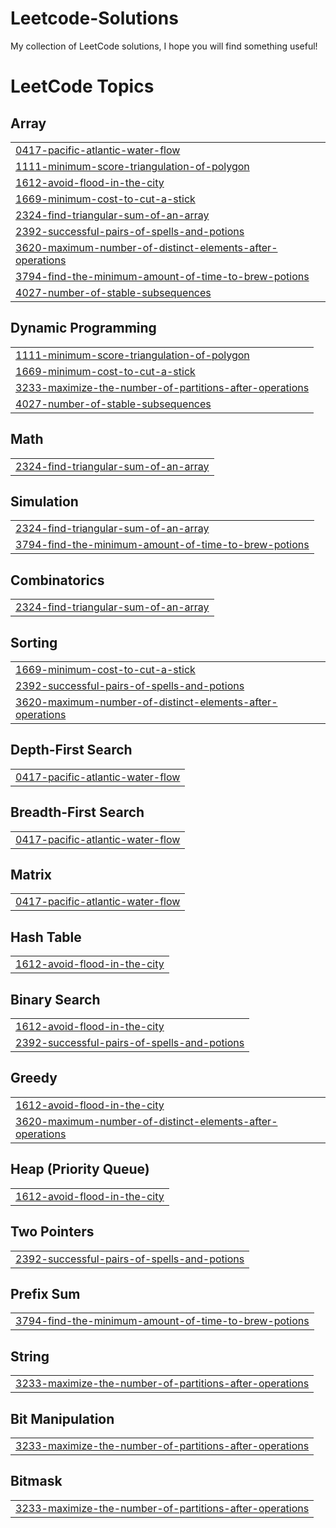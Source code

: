 # Leetcode-Solutions
My collection of LeetCode solutions, I hope you will find something useful!

<!---LeetCode Topics Start-->
# LeetCode Topics
## Array
|  |
| ------- |
| [0417-pacific-atlantic-water-flow](https://github.com/ngongocthinh159/Leetcode-Solutions/tree/master/0417-pacific-atlantic-water-flow) |
| [1111-minimum-score-triangulation-of-polygon](https://github.com/ngongocthinh159/Leetcode-Solutions/tree/master/1111-minimum-score-triangulation-of-polygon) |
| [1612-avoid-flood-in-the-city](https://github.com/ngongocthinh159/Leetcode-Solutions/tree/master/1612-avoid-flood-in-the-city) |
| [1669-minimum-cost-to-cut-a-stick](https://github.com/ngongocthinh159/Leetcode-Solutions/tree/master/1669-minimum-cost-to-cut-a-stick) |
| [2324-find-triangular-sum-of-an-array](https://github.com/ngongocthinh159/Leetcode-Solutions/tree/master/2324-find-triangular-sum-of-an-array) |
| [2392-successful-pairs-of-spells-and-potions](https://github.com/ngongocthinh159/Leetcode-Solutions/tree/master/2392-successful-pairs-of-spells-and-potions) |
| [3620-maximum-number-of-distinct-elements-after-operations](https://github.com/ngongocthinh159/Leetcode-Solutions/tree/master/3620-maximum-number-of-distinct-elements-after-operations) |
| [3794-find-the-minimum-amount-of-time-to-brew-potions](https://github.com/ngongocthinh159/Leetcode-Solutions/tree/master/3794-find-the-minimum-amount-of-time-to-brew-potions) |
| [4027-number-of-stable-subsequences](https://github.com/ngongocthinh159/Leetcode-Solutions/tree/master/4027-number-of-stable-subsequences) |
## Dynamic Programming
|  |
| ------- |
| [1111-minimum-score-triangulation-of-polygon](https://github.com/ngongocthinh159/Leetcode-Solutions/tree/master/1111-minimum-score-triangulation-of-polygon) |
| [1669-minimum-cost-to-cut-a-stick](https://github.com/ngongocthinh159/Leetcode-Solutions/tree/master/1669-minimum-cost-to-cut-a-stick) |
| [3233-maximize-the-number-of-partitions-after-operations](https://github.com/ngongocthinh159/Leetcode-Solutions/tree/master/3233-maximize-the-number-of-partitions-after-operations) |
| [4027-number-of-stable-subsequences](https://github.com/ngongocthinh159/Leetcode-Solutions/tree/master/4027-number-of-stable-subsequences) |
## Math
|  |
| ------- |
| [2324-find-triangular-sum-of-an-array](https://github.com/ngongocthinh159/Leetcode-Solutions/tree/master/2324-find-triangular-sum-of-an-array) |
## Simulation
|  |
| ------- |
| [2324-find-triangular-sum-of-an-array](https://github.com/ngongocthinh159/Leetcode-Solutions/tree/master/2324-find-triangular-sum-of-an-array) |
| [3794-find-the-minimum-amount-of-time-to-brew-potions](https://github.com/ngongocthinh159/Leetcode-Solutions/tree/master/3794-find-the-minimum-amount-of-time-to-brew-potions) |
## Combinatorics
|  |
| ------- |
| [2324-find-triangular-sum-of-an-array](https://github.com/ngongocthinh159/Leetcode-Solutions/tree/master/2324-find-triangular-sum-of-an-array) |
## Sorting
|  |
| ------- |
| [1669-minimum-cost-to-cut-a-stick](https://github.com/ngongocthinh159/Leetcode-Solutions/tree/master/1669-minimum-cost-to-cut-a-stick) |
| [2392-successful-pairs-of-spells-and-potions](https://github.com/ngongocthinh159/Leetcode-Solutions/tree/master/2392-successful-pairs-of-spells-and-potions) |
| [3620-maximum-number-of-distinct-elements-after-operations](https://github.com/ngongocthinh159/Leetcode-Solutions/tree/master/3620-maximum-number-of-distinct-elements-after-operations) |
## Depth-First Search
|  |
| ------- |
| [0417-pacific-atlantic-water-flow](https://github.com/ngongocthinh159/Leetcode-Solutions/tree/master/0417-pacific-atlantic-water-flow) |
## Breadth-First Search
|  |
| ------- |
| [0417-pacific-atlantic-water-flow](https://github.com/ngongocthinh159/Leetcode-Solutions/tree/master/0417-pacific-atlantic-water-flow) |
## Matrix
|  |
| ------- |
| [0417-pacific-atlantic-water-flow](https://github.com/ngongocthinh159/Leetcode-Solutions/tree/master/0417-pacific-atlantic-water-flow) |
## Hash Table
|  |
| ------- |
| [1612-avoid-flood-in-the-city](https://github.com/ngongocthinh159/Leetcode-Solutions/tree/master/1612-avoid-flood-in-the-city) |
## Binary Search
|  |
| ------- |
| [1612-avoid-flood-in-the-city](https://github.com/ngongocthinh159/Leetcode-Solutions/tree/master/1612-avoid-flood-in-the-city) |
| [2392-successful-pairs-of-spells-and-potions](https://github.com/ngongocthinh159/Leetcode-Solutions/tree/master/2392-successful-pairs-of-spells-and-potions) |
## Greedy
|  |
| ------- |
| [1612-avoid-flood-in-the-city](https://github.com/ngongocthinh159/Leetcode-Solutions/tree/master/1612-avoid-flood-in-the-city) |
| [3620-maximum-number-of-distinct-elements-after-operations](https://github.com/ngongocthinh159/Leetcode-Solutions/tree/master/3620-maximum-number-of-distinct-elements-after-operations) |
## Heap (Priority Queue)
|  |
| ------- |
| [1612-avoid-flood-in-the-city](https://github.com/ngongocthinh159/Leetcode-Solutions/tree/master/1612-avoid-flood-in-the-city) |
## Two Pointers
|  |
| ------- |
| [2392-successful-pairs-of-spells-and-potions](https://github.com/ngongocthinh159/Leetcode-Solutions/tree/master/2392-successful-pairs-of-spells-and-potions) |
## Prefix Sum
|  |
| ------- |
| [3794-find-the-minimum-amount-of-time-to-brew-potions](https://github.com/ngongocthinh159/Leetcode-Solutions/tree/master/3794-find-the-minimum-amount-of-time-to-brew-potions) |
## String
|  |
| ------- |
| [3233-maximize-the-number-of-partitions-after-operations](https://github.com/ngongocthinh159/Leetcode-Solutions/tree/master/3233-maximize-the-number-of-partitions-after-operations) |
## Bit Manipulation
|  |
| ------- |
| [3233-maximize-the-number-of-partitions-after-operations](https://github.com/ngongocthinh159/Leetcode-Solutions/tree/master/3233-maximize-the-number-of-partitions-after-operations) |
## Bitmask
|  |
| ------- |
| [3233-maximize-the-number-of-partitions-after-operations](https://github.com/ngongocthinh159/Leetcode-Solutions/tree/master/3233-maximize-the-number-of-partitions-after-operations) |
<!---LeetCode Topics End-->
